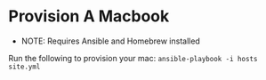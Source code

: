 # Provision A Macbook

* NOTE: Requires Ansible and Homebrew installed

Run the following to provision your mac: 
`ansible-playbook -i hosts site.yml`

